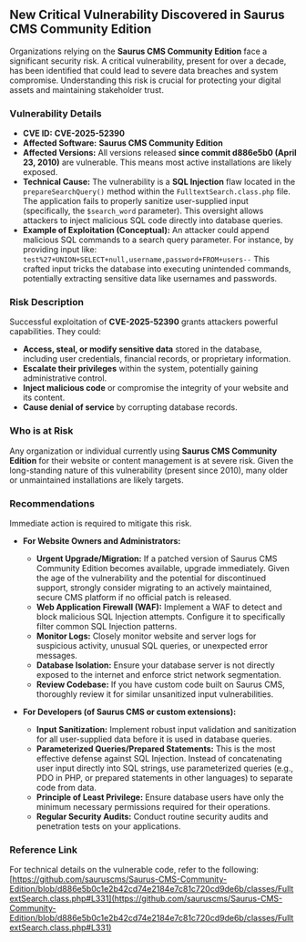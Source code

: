 ## New Critical Vulnerability Discovered in Saurus CMS Community Edition

Organizations relying on the **Saurus CMS Community Edition** face a significant security risk. A critical vulnerability, present for over a decade, has been identified that could lead to severe data breaches and system compromise. Understanding this risk is crucial for protecting your digital assets and maintaining stakeholder trust.

### Vulnerability Details

*   **CVE ID:** **CVE-2025-52390**
*   **Affected Software:** **Saurus CMS Community Edition**
*   **Affected Versions:** All versions released **since commit d886e5b0 (April 23, 2010)** are vulnerable. This means most active installations are likely exposed.
*   **Technical Cause:** The vulnerability is a **SQL Injection** flaw located in the `prepareSearchQuery()` method within the `FulltextSearch.class.php` file. The application fails to properly sanitize user-supplied input (specifically, the `$search_word` parameter). This oversight allows attackers to inject malicious SQL code directly into database queries.
*   **Example of Exploitation (Conceptual):** An attacker could append malicious SQL commands to a search query parameter. For instance, by providing input like:
    `test%27+UNION+SELECT+null,username,password+FROM+users--`
    This crafted input tricks the database into executing unintended commands, potentially extracting sensitive data like usernames and passwords.

### Risk Description

Successful exploitation of **CVE-2025-52390** grants attackers powerful capabilities. They could:

*   **Access, steal, or modify sensitive data** stored in the database, including user credentials, financial records, or proprietary information.
*   **Escalate their privileges** within the system, potentially gaining administrative control.
*   **Inject malicious code** or compromise the integrity of your website and its content.
*   **Cause denial of service** by corrupting database records.

### Who is at Risk

Any organization or individual currently using **Saurus CMS Community Edition** for their website or content management is at severe risk. Given the long-standing nature of this vulnerability (present since 2010), many older or unmaintained installations are likely targets.

### Recommendations

Immediate action is required to mitigate this risk.

*   **For Website Owners and Administrators:**
    *   **Urgent Upgrade/Migration:** If a patched version of Saurus CMS Community Edition becomes available, upgrade immediately. Given the age of the vulnerability and the potential for discontinued support, strongly consider migrating to an actively maintained, secure CMS platform if no official patch is released.
    *   **Web Application Firewall (WAF):** Implement a WAF to detect and block malicious SQL Injection attempts. Configure it to specifically filter common SQL Injection patterns.
    *   **Monitor Logs:** Closely monitor website and server logs for suspicious activity, unusual SQL queries, or unexpected error messages.
    *   **Database Isolation:** Ensure your database server is not directly exposed to the internet and enforce strict network segmentation.
    *   **Review Codebase:** If you have custom code built on Saurus CMS, thoroughly review it for similar unsanitized input vulnerabilities.

*   **For Developers (of Saurus CMS or custom extensions):**
    *   **Input Sanitization:** Implement robust input validation and sanitization for all user-supplied data before it is used in database queries.
    *   **Parameterized Queries/Prepared Statements:** This is the most effective defense against SQL Injection. Instead of concatenating user input directly into SQL strings, use parameterized queries (e.g., PDO in PHP, or prepared statements in other languages) to separate code from data.
    *   **Principle of Least Privilege:** Ensure database users have only the minimum necessary permissions required for their operations.
    *   **Regular Security Audits:** Conduct routine security audits and penetration tests on your applications.

### Reference Link

For technical details on the vulnerable code, refer to the following:
[https://github.com/sauruscms/Saurus-CMS-Community-Edition/blob/d886e5b0c1e2b42cd74e2184e7c81c720cd9de6b/classes/FulltextSearch.class.php#L331](https://github.com/sauruscms/Saurus-CMS-Community-Edition/blob/d886e5b0c1e2b42cd74e2184e7c81c720cd9de6b/classes/FulltextSearch.class.php#L331)